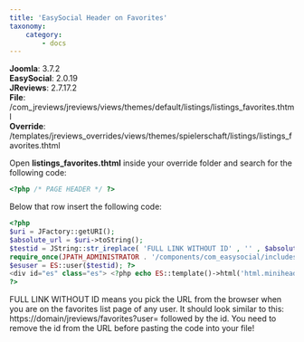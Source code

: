 ```yaml
---
title: 'EasySocial Header on Favorites'
taxonomy:
    category:
        - docs
---
```


**Joomla**: 3.7.2</br>
**EasySocial**: 2.0.19</br>
**JReviews**: 2.7.17.2</br>
**File**: /com_jreviews/jreviews/views/themes/default/listings/listings_favorites.thtml</br>
**Override**: /templates/jreviews_overrides/views/themes/spielerschaft/listings/listings_favorites.thtml</br>

Open **listings_favorites.thtml** inside your override folder and search for the following code:

```php
<?php /* PAGE HEADER */ ?>
```

Below that row insert the following code:

```php
<?php
$uri = JFactory::getURI();
$absolute_url = $uri->toString();
$testid = JString::str_ireplace( 'FULL LINK WITHOUT ID' , '' , $absolute_url );        
require_once(JPATH_ADMINISTRATOR . '/components/com_easysocial/includes/easysocial.php'); 
$esuser = ES::user($testid); ?> 
<div id="es" class="es"> <?php echo ES::template()->html('html.miniheader', $esuser); ?> </div>
?>
```

FULL LINK WITHOUT ID means you pick the URL from the browser when you are on the favorites list page of any user. It should look similar to this: https://domain/jreviews/favorites?user= followed by the id. You need to remove the id from the URL before pasting the code into your file!